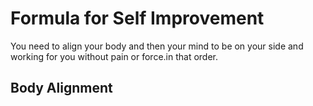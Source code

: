# Formula for Self Improvement

You need to align your body and then your mind to be on your side and working for you without pain or force.in that order.

## Body Alignment